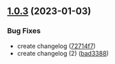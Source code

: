## [1.0.3](https://github.com/iot-gmbh/ui5-errorhandler/compare/v1.0.2...v1.0.3) (2023-01-03)


### Bug Fixes

* create changelog ([72714f7](https://github.com/iot-gmbh/ui5-errorhandler/commit/72714f7a34afaec5030a633b415dc4e4c638879c))
* create changelog (2) ([bad3388](https://github.com/iot-gmbh/ui5-errorhandler/commit/bad3388f0280fb7dee77f4322e851d4bc95b7e05))
